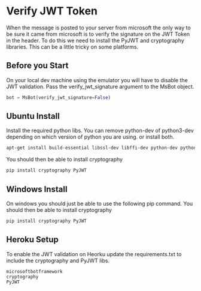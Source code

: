 # Verify JWT Token
When the message is posted to your server from microsoft the only way to be sure it came from microsoft is to verify the signature on the JWT Token in the header. To do this we need to install the PyJWT and cryptography libraries. This can be a little tricky on some platforms.

## Before you Start
On your local dev machine using the emulator you will have to disable the JWT validation. Pass the verify_jwt_signature argument to the MsBot object.
```python
bot = MsBot(verify_jwt_signature=False)
```

## Ubuntu Install
Install the required python libs. You can remove python-dev of python3-dev depending on which version of python you are using. or install both.
```sh
apt-get install build-essential libssl-dev libffi-dev python-dev python3-dev
```

You should then be able to install cryptography
```sh
pip install cryptography PyJWT
```

## Windows Install
On windows you should just be able to use the following pip command.
You should then be able to install cryptography
```sh
pip install cryptography PyJWT
```

## Heroku Setup
To enable the JWT validation on Heorku update the requirements.txt to include the cryptography and PyJWT libs.

```
microsoftbotframework
cryptography
PyJWT
```
